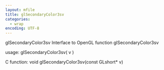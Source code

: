 ```yaml
---
layout: mfile
title: glSecondaryColor3sv
categories:
  - wrap
encoding: UTF-8
---
```


glSecondaryColor3sv  Interface to OpenGL function glSecondaryColor3sv

usage:  glSecondaryColor3sv( v )

C function:  void glSecondaryColor3sv(const GLshort\* v)